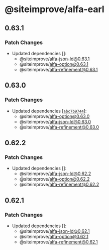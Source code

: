 # @siteimprove/alfa-earl

## 0.63.1

### Patch Changes

- Updated dependencies []:
  - @siteimprove/alfa-json-ld@0.63.1
  - @siteimprove/alfa-option@0.63.1
  - @siteimprove/alfa-refinement@0.63.1

## 0.63.0

### Patch Changes

- Updated dependencies [[`abc7b9744`](https://github.com/Siteimprove/alfa/commit/abc7b9744985d9935a079e82fddfa668463442c0)]:
  - @siteimprove/alfa-option@0.63.0
  - @siteimprove/alfa-json-ld@0.63.0
  - @siteimprove/alfa-refinement@0.63.0

## 0.62.2

### Patch Changes

- Updated dependencies []:
  - @siteimprove/alfa-json-ld@0.62.2
  - @siteimprove/alfa-option@0.62.2
  - @siteimprove/alfa-refinement@0.62.2

## 0.62.1

### Patch Changes

- Updated dependencies []:
  - @siteimprove/alfa-json-ld@0.62.1
  - @siteimprove/alfa-option@0.62.1
  - @siteimprove/alfa-refinement@0.62.1
